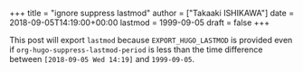 +++
title = "ignore suppress lastmod"
author = ["Takaaki ISHIKAWA"]
date = 2018-09-05T14:19:00+00:00
lastmod = 1999-09-05
draft = false
+++

This post will export `lastmod` because `EXPORT_HUGO_LASTMOD` is
provided even if `org-hugo-suppress-lastmod-period` is less than the
time difference between `[2018-09-05 Wed 14:19]` and `1999-09-05`.
